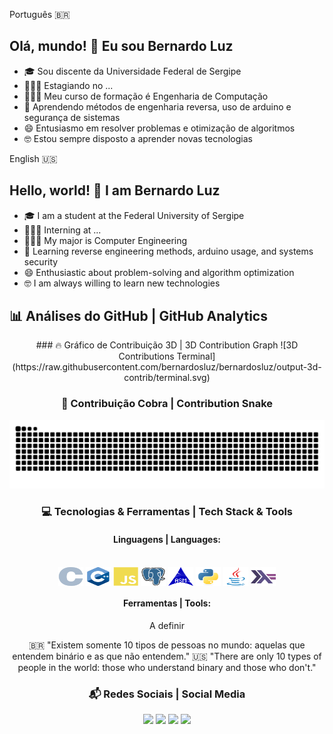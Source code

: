 Português 🇧🇷
## Olá, mundo! 👋 Eu sou Bernardo Luz
- 🎓 Sou discente da Universidade Federal de Sergipe
- 🧑🏽‍💼 Estagiando no ...
- 👨🏽‍💻 Meu curso de formação é Engenharia de Computação
- 📖 Aprendendo métodos de engenharia reversa, uso de arduino e segurança de sistemas
- 😄 Entusiasmo em resolver problemas e otimização de algoritmos
- 🤓 Estou sempre disposto a aprender novas tecnologias

English 🇺🇸
## Hello, world! 👋 I am Bernardo Luz
- 🎓 I am a student at the Federal University of Sergipe
- 🧑🏽‍💼 Interning at ...
- 👨🏽‍💻 My major is Computer Engineering
- 📖 Learning reverse engineering methods, arduino usage, and systems security
- 😄 Enthusiastic about problem-solving and algorithm optimization
- 🤓 I am always willing to learn new technologies

## 📊 Análises do GitHub | GitHub Analytics
<div align="center">
### 🔥 Gráfico de Contribuição 3D | 3D Contribution Graph
![3D Contributions Terminal](https://raw.githubusercontent.com/bernardosluz/bernardosluz/output-3d-contrib/terminal.svg)

### 🐍 Contribuição Cobra | Contribution Snake
<picture>
  <source media="(prefers-color-scheme: dark)" srcset="https://raw.githubusercontent.com/bernardosluz/bernardosluz/output/github-contribution-grid-snake-dark.svg" />
  <source media="(prefers-color-scheme: light)" srcset="https://raw.githubusercontent.com/bernardosluz/bernardosluz/output/github-contribution-grid-snake.svg" />
  <img alt="github contribution grid snake animation" src="https://raw.githubusercontent.com/bernardosluz/bernardosluz/output/github-contribution-grid-snake-dark.svg" />
</picture>

### 💻 Tecnologias & Ferramentas | Tech Stack & Tools
#### Linguagens | Languages:
<div style="display: inline_block"><br>
  <img align="center" alt="Bernardo-C" height="30" width="40" src="https://raw.githubusercontent.com/devicons/devicon/master/icons/c/c-original.svg">
  <img align="center" alt="Bernardo-Cplusplus" height="30" width="40" src="https://raw.githubusercontent.com/devicons/devicon/master/icons/cplusplus/cplusplus-original.svg">
  <img align="center" alt="Bernardo-Js" height="30" width="40" src="https://raw.githubusercontent.com/devicons/devicon/master/icons/javascript/javascript-plain.svg">
  <img align="center" alt="Bernardo-PostgreSQL" height="30" width="40" src="https://raw.githubusercontent.com/devicons/devicon/master/icons/postgresql/postgresql-original.svg">
  <img align="center" alt="Assembly" height="30" width="40" src="https://raw.githubusercontent.com/devicons/devicon/master/icons/assembly/assembly-original.svg">
  <img align="center" alt="Bernardo-Python" height="30" width="40" src="https://raw.githubusercontent.com/devicons/devicon/master/icons/python/python-original.svg">
  <img align="center" alt="Bernardo-Java" height="30" width="40" src="https://raw.githubusercontent.com/devicons/devicon/master/icons/java/java-original.svg">
  <img align="center" alt="Bernardo-Haskell" height="30" width="40" src="https://raw.githubusercontent.com/devicons/devicon/master/icons/haskell/haskell-original.svg">
</div>

#### Ferramentas | Tools:
A definir

<div align="center">

🇧🇷 "Existem somente 10 tipos de pessoas no mundo: aquelas que entendem binário e as que não entendem."
🇺🇸 "There are only 10 types of people in the world: those who understand binary and those who don't."

### 📬 Redes Sociais | Social Media
<div> 
  <a href="https://youtube.com/@bernardosilvaluz7614?si=AyZeBrsFjoJt_S7K" target="_blank"><img src="https://img.shields.io/badge/YouTube-FF0000?style=for-the-badge&logo=youtube&logoColor=white" target="_blank"></a>
  <a href="https://www.instagram.com/bernardosilval/" target="_blank"><img src="https://img.shields.io/badge/-Instagram-%23E4405F?style=for-the-badge&logo=instagram&logoColor=white" target="_blank"></a>
  <a href="https://www.twitch.tv/lordeluzb" target="_blank"><img src="https://img.shields.io/badge/Twitch-9146FF?style=for-the-badge&logo=twitch&logoColor=white" target="_blank"></a>
  <a href="https://www.linkedin.com/in/bernardo-silva-luz-740979248/" target="_blank"><img src="https://img.shields.io/badge/-LinkedIn-%230077B5?style=for-the-badge&logo=linkedin&logoColor=white" target="_blank"></a> 
</div>

